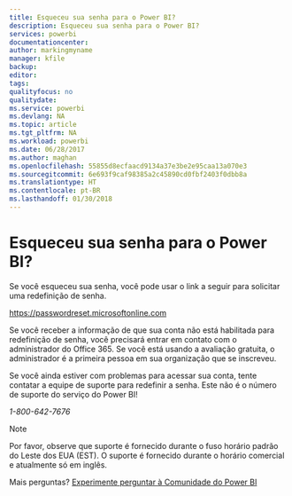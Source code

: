 ```yaml
---
title: Esqueceu sua senha para o Power BI?
description: Esqueceu sua senha para o Power BI?
services: powerbi
documentationcenter: 
author: markingmyname
manager: kfile
backup: 
editor: 
tags: 
qualityfocus: no
qualitydate: 
ms.service: powerbi
ms.devlang: NA
ms.topic: article
ms.tgt_pltfrm: NA
ms.workload: powerbi
ms.date: 06/28/2017
ms.author: maghan
ms.openlocfilehash: 55855d8ecfaacd9134a37e3be2e95caa13a070e3
ms.sourcegitcommit: 6e693f9caf98385a2c45890cd0fbf2403f0dbb8a
ms.translationtype: HT
ms.contentlocale: pt-BR
ms.lasthandoff: 01/30/2018
---
```

# <a name="forgot-your-password-for-power-bi"></a>Esqueceu sua senha para o Power BI?
Se você esqueceu sua senha, você pode usar o link a seguir para solicitar uma redefinição de senha.

<https://passwordreset.microsoftonline.com>

Se você receber a informação de que sua conta não está habilitada para redefinição de senha, você precisará entrar em contato com o administrador do Office 365. Se você está usando a avaliação gratuita, o administrador é a primeira pessoa em sua organização que se inscreveu.

Se você ainda estiver com problemas para acessar sua conta, tente contatar a equipe de suporte para redefinir a senha. Este não é o número de suporte do serviço do Power BI!

*1-800-642-7676*

> [!NOTE]
> Por favor, observe que suporte é fornecido durante o fuso horário padrão do Leste dos EUA (EST). O suporte é fornecido durante o horário comercial e atualmente só em inglês.
> 
> 

Mais perguntas? [Experimente perguntar à Comunidade do Power BI](http://community.powerbi.com/)

